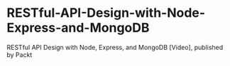 # RESTful-API-Design-with-Node-Express-and-MongoDB
RESTful API Design with Node, Express, and MongoDB [Video], published by Packt
